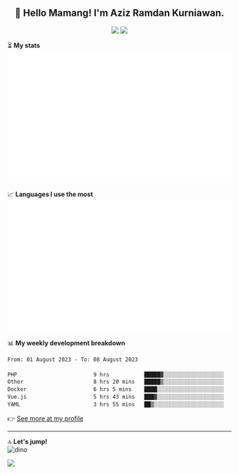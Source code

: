 <h2 align="center">👋 Hello Mamang! I'm Aziz Ramdan Kurniawan.</h2>  
<p align="center">
  <img src="https://komarev.com/ghpvc/?username=azizramdan">
  <img src="https://wakatime.com/badge/user/90056fa0-4c31-4eca-954e-2a3ac05896f9.svg">
</p>
    
⏳ **My stats**  
![](https://raw.githubusercontent.com/azizramdan/github-stats/master/generated/overview.svg#gh-dark-mode-only)

📈 **Languages I use the most**  
![](https://raw.githubusercontent.com/azizramdan/github-stats/master/generated/languages.svg#gh-dark-mode-only)

📊 **My weekly development breakdown**
<!--START_SECTION:waka-->

```txt
From: 01 August 2023 - To: 08 August 2023

PHP                        9 hrs           █████▓░░░░░░░░░░░░░░░░░░░   22.93 %
Other                      8 hrs 20 mins   █████▒░░░░░░░░░░░░░░░░░░░   21.23 %
Docker                     6 hrs 5 mins    ████░░░░░░░░░░░░░░░░░░░░░   15.50 %
Vue.js                     5 hrs 43 mins   ███▓░░░░░░░░░░░░░░░░░░░░░   14.56 %
YAML                       3 hrs 55 mins   ██▒░░░░░░░░░░░░░░░░░░░░░░   09.99 %
```

<!--END_SECTION:waka-->
👉 [See more at my profile](https://wakatime.com/@azizramdan)
***
🔝 **Let's jump!**  
![dino](https://raw.githubusercontent.com/azizramdan/azizramdan/master/dino.gif)  

![](https://hit.yhype.me/github/profile?user_id=27954794)
